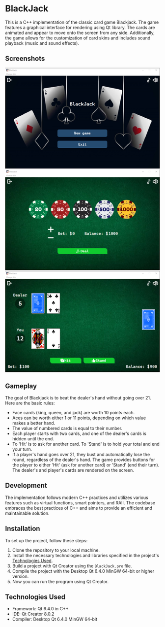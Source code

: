 # BlackJack
This is a C++ implementation of the classic card game Blackjack. The game features a graphical interface for rendering using Qt library. The cards are animated and appear to move onto the screen from any side. Additionally, the game allows for the customization of card skins and includes sound playback (music and sound effects).

## Screenshots
![screenshot](https://github.com/ShevaMed/BlackJack/blob/main/screenshots/screen1.png)
![screenshot](https://github.com/ShevaMed/BlackJack/blob/main/screenshots/screen2.png)
![screenshot](https://github.com/ShevaMed/BlackJack/blob/main/screenshots/screen3.png)

## Gameplay
The goal of Blackjack is to beat the dealer's hand without going over 21. Here are the basic rules:
- Face cards (king, queen, and jack) are worth 10 points each.
- Aces can be worth either 1 or 11 points, depending on which value makes a better hand.
- The value of numbered cards is equal to their number.
- Each player starts with two cards, and one of the dealer's cards is hidden until the end.
- To 'Hit' is to ask for another card. To 'Stand' is to hold your total and end your turn.
- If a player's hand goes over 21, they bust and automatically lose the round, regardless of the dealer's hand.
The game provides buttons for the player to either 'Hit' (ask for another card) or 'Stand' (end their turn). The dealer's and player's cards are rendered on the screen.

## Development
The implementation follows modern C++ practices and utilizes various features such as virtual functions, smart pointers, and RAII. The codebase embraces the best practices of C++ and aims to provide an efficient and maintainable solution.

## Installation
To set up the project, follow these steps:
1. Clone the repository to your local machine.
2. Install the necessary technologies and libraries specified in the project's [Technologies Used](#technologies-used).
3. Build a project with Qt Creator using the `BlackJack.pro` file.
4. Compile the project with the Desktop Qt 6.4.0 MinGW 64-bit or higher version.
5. Now you can run the program using Qt Creator.

## Technologies Used
- Framework: Qt 6.4.0 in C++
- IDE: Qt Creator 8.0.2
- Compiler: Desktop Qt 6.4.0 MinGW 64-bit
